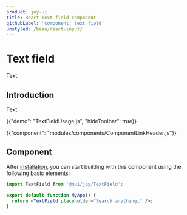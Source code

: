```yaml
---
product: joy-ui
title: React Text field component
githubLabel: 'component: text field'
unstyled: /base/react-input/
---
```


# Text field

<p class="description">Text.</p>

## Introduction

Text.

{{"demo": "TextFieldUsage.js", "hideToolbar": true}}

{{"component": "modules/components/ComponentLinkHeader.js"}}

## Component

After [installation](/joy-ui/getting-started/installation/), you can start building with this component using the following basic elements:

```jsx
import TextField from '@mui/joy/TextField';

export default function MyApp() {
  return <TextField placeholder="Search anything…" />;
}
```
